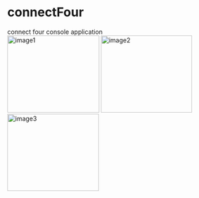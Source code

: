 # connectFour

connect four console application <br>
<img width="209" height ="175" alt="image1" src="https://user-images.githubusercontent.com/118981344/216851556-97e3cf37-ea46-4430-bfaf-a0186062728b.png">
<img width="207" height ="175" alt="image2" src="https://user-images.githubusercontent.com/118981344/216851561-472c38fe-589f-4196-af68-7739c5531abd.png">
<img width="208" height ="175" alt="image3" src="https://user-images.githubusercontent.com/118981344/216851565-c7fbce0b-4593-490d-811a-4379f2e92fc0.png">
